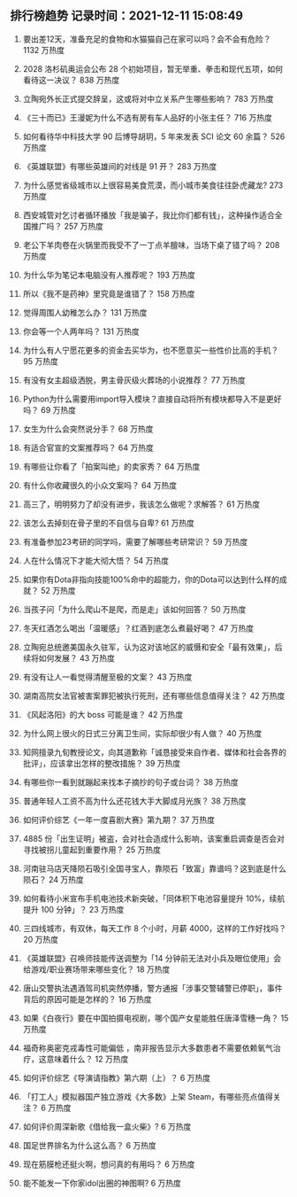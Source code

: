 
## 排行榜趋势 记录时间：2021-12-11 15:08:49
  
  1. 要出差12天，准备充足的食物和水猫猫自己在家可以吗？会不会有危险？ 1132 万热度
    
  2. 2028 洛杉矶奥运会公布 28 个初始项目，暂无举重、拳击和现代五项，如何看待这一决议？ 838 万热度
    
  3. 立陶宛外长正式提交辞呈，这或将对中立关系产生哪些影响？ 783 万热度
    
  4. 《三十而已》王漫妮为什么不选有房有车人品好的小张主任？ 716 万热度
    
  5. 如何看待华中科技大学 90 后博导胡玥，5 年来发表 SCI 论文 60 余篇？ 526 万热度
    
  6. 《英雄联盟》有哪些英雄间的对线是 91 开？ 283 万热度
    
  7. 为什么感觉省级城市以上很容易美食荒漠，而小城市美食往往卧虎藏龙? 273 万热度
    
  8. 西安城管对乞讨者循环播放「我是骗子，我比你们都有钱」，这种操作适合全国推广吗？ 257 万热度
    
  9. 老公下羊肉卷在火锅里而我受不了一丁点羊膻味，当场下桌了错了吗？ 208 万热度
    
  10. 为什么华为笔记本电脑没有人推荐呢？ 193 万热度
    
  11. 所以《我不是药神》里究竟是谁错了？ 158 万热度
    
  12. 觉得周围人幼稚怎么办？ 131 万热度
    
  13. 你会等一个人两年吗？ 131 万热度
    
  14. 为什么有人宁愿花更多的资金去买华为，也不愿意买一些性价比高的手机？ 95 万热度
    
  15. 有没有女主超级洒脱，男主骨灰级火葬场的小说推荐？ 77 万热度
    
  16. Python为什么需要用import导入模块？直接自动将所有模块都导入不是更好吗？ 69 万热度
    
  17. 女生为什么会突然说分手？ 68 万热度
    
  18. 有适合官宣的文案推荐吗？ 64 万热度
    
  19. 有哪些让你看了「拍案叫绝」的卖家秀？ 64 万热度
    
  20. 有什么你收藏很久的小众文案吗？ 64 万热度
    
  21. 高三了，明明努力了却没有进步，我该怎么做呢？求解答？ 61 万热度
    
  22. 该怎么去掉刻在骨子里的不自信与自卑? 61 万热度
    
  23. 有准备参加23考研的同学吗，需要了解哪些考研常识？ 59 万热度
    
  24. 人在什么情况下才能大彻大悟？ 54 万热度
    
  25. 如果你有Dota非指向技能100%命中的超能力，你的Dota可以达到什么样的成就？ 52 万热度
    
  26. 当孩子问「为什么爬山不是爬，而是走」该如何回答？ 50 万热度
    
  27. 冬天红酒怎么喝出「温暖感」？红酒到底怎么煮最好喝？ 47 万热度
    
  28. 立陶宛总统邀美国永久驻军，认为这对该地区的威慑和安全「最有效果」，后续将如何发展？ 43 万热度
    
  29. 有没有让人一看觉得清醒至极的文案？ 43 万热度
    
  30. 湖南高院女法官被害案罪犯被执行死刑，还有哪些信息值得关注？ 42 万热度
    
  31. 《风起洛阳》的大 boss 可能是谁？ 42 万热度
    
  32. 为什么网上很火的日式三分离卫生间，实际却很少有人做？ 40 万热度
    
  33. 知网擅录九旬教授论文，向其道歉称「诚恳接受来自作者、媒体和社会各界的批评」，应该拿出怎样的整改措施？ 39 万热度
    
  34. 有哪些你一看到就蹦起来找本子摘抄的句子或台词？ 38 万热度
    
  35. 普通年轻人工资不高为什么还花钱大手大脚成月光族？ 38 万热度
    
  36. 如何评价综艺《一年一度喜剧大赛》第九期？ 37 万热度
    
  37. 4885 份「出生证明」被盗，会对社会造成什么影响，该案重启调查是否会对寻找被拐儿童起到重要作用？ 25 万热度
    
  38. 河南驻马店天降陨石吸引全国寻宝人，靠陨石「致富」靠谱吗？这到底是什么陨石？ 24 万热度
    
  39. 如何看待小米宣布手机电池技术新突破，「同体积下电池容量提升 10%，续航提升 100 分钟」？ 23 万热度
    
  40. 三四线城市，有双休，每天工作 8 个小时，月薪 4000，这样的工作好找吗？ 20 万热度
    
  41. 《英雄联盟》召唤师技能传送调整为「14 分钟前无法对小兵及眼位使用」会给游戏/职业赛场带来哪些变化？ 18 万热度
    
  42. 唐山交警执法遇酒驾司机突然停播，警方通报「涉事交警辅警已停职」，事件背后的原因可能是怎样的？ 16 万热度
    
  43. 如果《白夜行》要在中国拍摄电视剧，哪个国产女星能胜任唐泽雪穗一角？ 15 万热度
    
  44. 福奇称奥密克戎毒性可能偏低 ，南非报告显示大多数患者不需要依赖氧气治疗，这意味着什么？ 12 万热度
    
  45. 如何评价综艺《导演请指教》第六期（上）？ 6 万热度
    
  46. 「打工人」模拟器国产独立游戏《大多数》上架 Steam，有哪些亮点值得关注？ 6 万热度
    
  47. 如何评价周深新歌《借给我一盒火柴》? 6 万热度
    
  48. 国足世界排名为什么这么高？ 6 万热度
    
  49. 现在筋膜枪还挺火啊，想问真的有用吗？ 6 万热度
    
  50. 能不能发一下你家idol出圈的神图啊? 6 万热度
    